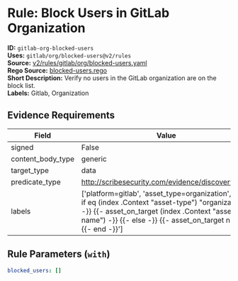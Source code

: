 # Rule: Block Users in GitLab Organization  
**ID:** `gitlab-org-blocked-users`  
**Uses:** `gitlab/org/blocked-users@v2/rules`  
**Source:** [v2/rules/gitlab/org/blocked-users.yaml](https://github.com/scribe-public/sample-policies/v2/rules/gitlab/org/blocked-users.yaml)  
**Rego Source:** [blocked-users.rego](https://github.com/scribe-public/sample-policies/v2/rules/gitlab/org/blocked-users.rego)  
**Short Description:** Verify no users in the GitLab organization are on the block list.  
**Labels:** Gitlab, Organization  

## Evidence Requirements  
| Field | Value |
|-------|-------|
| signed | False |
| content_body_type | generic |
| target_type | data |
| predicate_type | http://scribesecurity.com/evidence/discovery/v0.1 |
| labels | ['platform=gitlab', 'asset_type=organization', '{{- if eq (index .Context "asset-type") "organization" -}} {{- asset_on_target (index .Context "asset-name") -}} {{- else -}} {{- asset_on_target nil -}} {{- end -}}'] |

## Rule Parameters (`with`)  
```yaml
blocked_users: []
```

